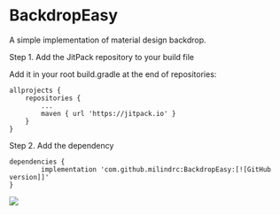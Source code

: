 # BackdropEasy
A simple implementation of material design backdrop.


Step 1. Add the JitPack repository to your build file

Add it in your root build.gradle at the end of repositories:

	allprojects {
		repositories {
			...
			maven { url 'https://jitpack.io' }
		}
	}

Step 2. Add the dependency

	dependencies {
	        implementation 'com.github.milindrc:BackdropEasy:[![GitHub version]]'
	}

[![](https://jitpack.io/v/milindrc/BackdropEasy.svg)](https://jitpack.io/#milindrc/BackdropEasy)
